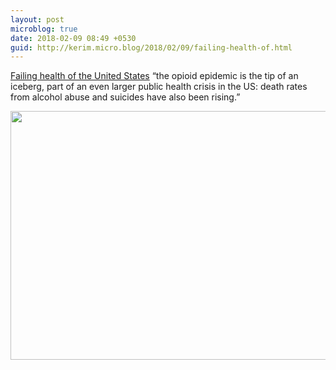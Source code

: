 ```yaml
---
layout: post
microblog: true
date: 2018-02-09 08:49 +0530
guid: http://kerim.micro.blog/2018/02/09/failing-health-of.html
---
```

[Failing health of the United States](http://www.bmj.com/content/360/bmj.k496) “the opioid epidemic is the tip of an iceberg, part of an even larger public health crisis in the US: death rates from alcohol abuse and suicides have also been rising.”

<img src="http://micro.oxus.net/uploads/2018/ad325f0007.jpg" width="600" height="398" />
